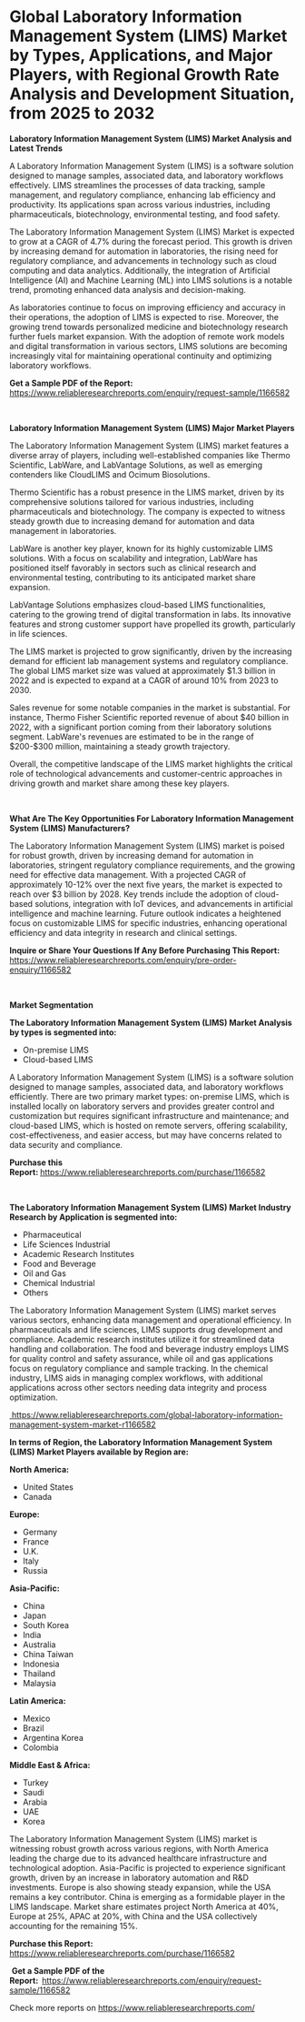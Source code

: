 <p><h1>Global Laboratory Information Management System (LIMS) Market by Types, Applications, and Major Players, with Regional Growth Rate Analysis and Development Situation, from 2025 to 2032</h1></p><p><strong>Laboratory Information Management System (LIMS) Market Analysis and Latest Trends</strong></p>
<p><p>A Laboratory Information Management System (LIMS) is a software solution designed to manage samples, associated data, and laboratory workflows effectively. LIMS streamlines the processes of data tracking, sample management, and regulatory compliance, enhancing lab efficiency and productivity. Its applications span across various industries, including pharmaceuticals, biotechnology, environmental testing, and food safety.</p><p>The Laboratory Information Management System (LIMS) Market is expected to grow at a CAGR of 4.7% during the forecast period. This growth is driven by increasing demand for automation in laboratories, the rising need for regulatory compliance, and advancements in technology such as cloud computing and data analytics. Additionally, the integration of Artificial Intelligence (AI) and Machine Learning (ML) into LIMS solutions is a notable trend, promoting enhanced data analysis and decision-making.</p><p>As laboratories continue to focus on improving efficiency and accuracy in their operations, the adoption of LIMS is expected to rise. Moreover, the growing trend towards personalized medicine and biotechnology research further fuels market expansion. With the adoption of remote work models and digital transformation in various sectors, LIMS solutions are becoming increasingly vital for maintaining operational continuity and optimizing laboratory workflows.</p></p>
<p><strong>Get a Sample PDF of the Report:&nbsp;</strong> <a href="https://www.reliableresearchreports.com/enquiry/request-sample/1166582?utm_campaign=48&utm_medium=2&utm_source=Github&utm_content=ia&utm_term=11032025&utm_id=laboratory-information-management-system-lims">https://www.reliableresearchreports.com/enquiry/request-sample/1166582</a></p>
<p>&nbsp;</p>
<p><strong>Laboratory Information Management System (LIMS) Major Market Players</strong></p>
<p><p>The Laboratory Information Management System (LIMS) market features a diverse array of players, including well-established companies like Thermo Scientific, LabWare, and LabVantage Solutions, as well as emerging contenders like CloudLIMS and Ocimum Biosolutions. </p><p>Thermo Scientific has a robust presence in the LIMS market, driven by its comprehensive solutions tailored for various industries, including pharmaceuticals and biotechnology. The company is expected to witness steady growth due to increasing demand for automation and data management in laboratories.</p><p>LabWare is another key player, known for its highly customizable LIMS solutions. With a focus on scalability and integration, LabWare has positioned itself favorably in sectors such as clinical research and environmental testing, contributing to its anticipated market share expansion.</p><p>LabVantage Solutions emphasizes cloud-based LIMS functionalities, catering to the growing trend of digital transformation in labs. Its innovative features and strong customer support have propelled its growth, particularly in life sciences.</p><p>The LIMS market is projected to grow significantly, driven by the increasing demand for efficient lab management systems and regulatory compliance. The global LIMS market size was valued at approximately $1.3 billion in 2022 and is expected to expand at a CAGR of around 10% from 2023 to 2030.</p><p>Sales revenue for some notable companies in the market is substantial. For instance, Thermo Fisher Scientific reported revenue of about $40 billion in 2022, with a significant portion coming from their laboratory solutions segment. LabWare's revenues are estimated to be in the range of $200-$300 million, maintaining a steady growth trajectory.</p><p>Overall, the competitive landscape of the LIMS market highlights the critical role of technological advancements and customer-centric approaches in driving growth and market share among these key players.</p></p>
<p>&nbsp;</p>
<p><strong>What Are The Key Opportunities For Laboratory Information Management System (LIMS) Manufacturers?</strong></p>
<p><p>The Laboratory Information Management System (LIMS) market is poised for robust growth, driven by increasing demand for automation in laboratories, stringent regulatory compliance requirements, and the growing need for effective data management. With a projected CAGR of approximately 10-12% over the next five years, the market is expected to reach over $3 billion by 2028. Key trends include the adoption of cloud-based solutions, integration with IoT devices, and advancements in artificial intelligence and machine learning. Future outlook indicates a heightened focus on customizable LIMS for specific industries, enhancing operational efficiency and data integrity in research and clinical settings.</p></p>
<p><strong>Inquire or Share Your Questions If Any Before Purchasing This Report:</strong> <a href="https://www.reliableresearchreports.com/enquiry/pre-order-enquiry/1166582?utm_campaign=48&utm_medium=2&utm_source=Github&utm_content=ia&utm_term=11032025&utm_id=laboratory-information-management-system-lims">https://www.reliableresearchreports.com/enquiry/pre-order-enquiry/1166582</a></p>
<p>&nbsp;</p>
<p><strong>Market Segmentation</strong></p>
<p><strong>The Laboratory Information Management System (LIMS) Market Analysis by types is segmented into:</strong></p>
<p><ul><li>On-premise LIMS</li><li>Cloud-based LIMS</li></ul></p>
<p><p>A Laboratory Information Management System (LIMS) is a software solution designed to manage samples, associated data, and laboratory workflows efficiently. There are two primary market types: on-premise LIMS, which is installed locally on laboratory servers and provides greater control and customization but requires significant infrastructure and maintenance; and cloud-based LIMS, which is hosted on remote servers, offering scalability, cost-effectiveness, and easier access, but may have concerns related to data security and compliance.</p></p>
<p><strong>Purchase this Report:&nbsp;</strong><a href="https://www.reliableresearchreports.com/purchase/1166582?utm_campaign=48&utm_medium=2&utm_source=Github&utm_content=ia&utm_term=11032025&utm_id=laboratory-information-management-system-lims">https://www.reliableresearchreports.com/purchase/1166582</a></p>
<p>&nbsp;</p>
<p><strong>The Laboratory Information Management System (LIMS) Market Industry Research by Application is segmented into:</strong></p>
<p><ul><li>Pharmaceutical</li><li>Life Sciences Industrial</li><li>Academic Research Institutes</li><li>Food and Beverage</li><li>Oil and Gas</li><li>Chemical Industrial</li><li>Others</li></ul></p>
<p><p>The Laboratory Information Management System (LIMS) market serves various sectors, enhancing data management and operational efficiency. In pharmaceuticals and life sciences, LIMS supports drug development and compliance. Academic research institutes utilize it for streamlined data handling and collaboration. The food and beverage industry employs LIMS for quality control and safety assurance, while oil and gas applications focus on regulatory compliance and sample tracking. In the chemical industry, LIMS aids in managing complex workflows, with additional applications across other sectors needing data integrity and process optimization.</p></p>
<p><a href="https://www.reliableresearchreports.com/global-laboratory-information-management-system-market-r1166582?utm_campaign=48&utm_medium=2&utm_source=Github&utm_content=ia&utm_term=11032025&utm_id=laboratory-information-management-system-lims">&nbsp;https://www.reliableresearchreports.com/global-laboratory-information-management-system-market-r1166582</a></p>
<p><strong>In terms of Region, the Laboratory Information Management System (LIMS) Market Players available by Region are:</strong></p>
<p>
    <p> <strong> North America: </strong>
        <ul>
            <li>United States</li>
            <li>Canada</li>
        </ul>
        </p> 
    <p> <strong> Europe: </strong>
        <ul>
            <li>Germany</li>
            <li>France</li>
            <li>U.K.</li>
            <li>Italy</li>
            <li>Russia</li>
        </ul>
        </p> 
    <p> <strong> Asia-Pacific: </strong>
        <ul>
            <li>China</li>
            <li>Japan</li>
            <li>South Korea</li>
            <li>India</li>
            <li>Australia</li>
            <li>China Taiwan</li>
            <li>Indonesia</li>
            <li>Thailand</li>
            <li>Malaysia</li>
        </ul>
        </p> 
    <p> <strong> Latin America: </strong>
        <ul>
            <li>Mexico</li>
            <li>Brazil</li>
            <li>Argentina Korea</li>
            <li>Colombia</li>
        </ul>
        </p> 
    <p> <strong> Middle East & Africa: </strong>
        <ul>
            <li>Turkey</li>
            <li>Saudi</li>
            <li>Arabia</li>
            <li>UAE</li>
            <li>Korea</li>
        </ul>
    </p>
    </p>
<p><p>The Laboratory Information Management System (LIMS) market is witnessing robust growth across various regions, with North America leading the charge due to its advanced healthcare infrastructure and technological adoption. Asia-Pacific is projected to experience significant growth, driven by an increase in laboratory automation and R&D investments. Europe is also showing steady expansion, while the USA remains a key contributor. China is emerging as a formidable player in the LIMS landscape. Market share estimates project North America at 40%, Europe at 25%, APAC at 20%, with China and the USA collectively accounting for the remaining 15%.</p></p>
<p><strong>Purchase this Report: </strong><a href="https://www.reliableresearchreports.com/purchase/1166582?utm_campaign=48&utm_medium=2&utm_source=Github&utm_content=ia&utm_term=11032025&utm_id=laboratory-information-management-system-lims">https://www.reliableresearchreports.com/purchase/1166582</a></p>
<p>&nbsp;<strong>Get a Sample PDF of the Report:&nbsp;&nbsp;</strong><a href="https://www.reliableresearchreports.com/enquiry/request-sample/1166582?utm_campaign=48&utm_medium=2&utm_source=Github&utm_content=ia&utm_term=11032025&utm_id=laboratory-information-management-system-lims">https://www.reliableresearchreports.com/enquiry/request-sample/1166582</a></p>
<p><strong></strong></p>
<p>Check more reports on <a href="https://www.reliableresearchreports.com/?utm_campaign=48&utm_medium=2&utm_source=Github&utm_content=ia&utm_term=11032025&utm_id=laboratory-information-management-system-lims">https://www.reliableresearchreports.com/</a></p>